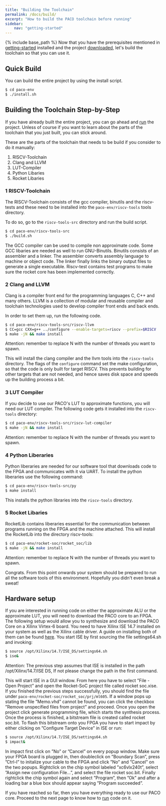 ```yaml
---
title: "Building the Toolchain"
permalink: /docs/build/
excerpt: "How to build the PACO toolchain before running"
sidebar:
    nav: "getting-started"
---
```


{% include base_path %}
Now that you have the prerequisites mentioned in [getting-started](https://paco-cpu.github.io/paco-cpu/docs/getting-started/) installed and the project [downloaded](https://paco-cpu.github.io/paco-cpu/docs/download/), let's build the toolchain so that
you can use it.

## Quick Build

You can build the entire project by using the install script.

```bash
$ cd paco-env
$ ./install.sh
```

## Building the Toolchain Step-by-Step

If you have already built the entire project, you can go ahead and [run](https://paco-cpu.github.io/paco-cpu/docs/run/) the project. Unless of course if you want to learn about the parts of the toolchain that you just built, you can stick around. 

These are the parts of the toolchain that needs to be build if you consider to do it manually:

1. RISCV-Toolchain
2. Clang and LLVM
3. LUT-Compiler
4. Python Libaries
5. Rocket Libaries

### 1 RISCV-Toolchain

The RISCV-Toolchain consists of the gcc compiler, binutils and the riscv-tests and these
need to be installed into the `paco-env/riscv-tools` tools directory.

To do so, go to the `riscv-tools-src` directory and run the build script.  

```bash
$ cd paco-env/riscv-tools-src
$ ./build.sh
```  

The GCC compiler can be used to compile non approximate code. Some GCC libaries are needed as well to run GNU-Binutils. Binutils consists of an assembler and a linker. The assembler converts assembly language to machine or object code. The linker finally links the binary output files to generate a single executable. Riscv-test contains test programs to make sure the rocket core has been implemented correctly. 

### 2 Clang and LLVM

Clang is a compiler front end for the programming languages C, C++ and many others. LLVM is a collection of modular and reusable compiler and toolchain technologies used to develop compiler front ends and back ends. 

In order to set them up, run the following code.   

```bash
$ cd paco-env/riscv-tools-src/riscv-llvm
$ CC=gcc CXX=g++ ../configure --enable-targets=riscv --prefix=$RISCV
$ make -jN && make install
```  
Attention: remember to replace N with the number of threads you want to spawn.

This will install the clang compiler and the llvm tools into the `riscv-tools` directory.
The flags of the `configure` command set the make configuration, so that the code is only built for target RISCV. This prevents building for other targets that are not needed, and hence saves disk space and speeds up the building process a bit.

### 3 LUT Compiler
If you decide to use our PACO's LUT to approximate functions, you will need our LUT compiler. The following code gets it installed into the `riscv-tools` directory:  

```bash
$ cd paco-env/riscv-tools-src/riscv-lut-compiler
$ make -jN && make install
```  
Attention: remember to replace N with the number of threads you want to spawn.

### 4 Python Liberaries

Python liberaries are needed for our software tool that downloads code to the FPGA and communicates with it via UART. To install the python liberaries use the following command:

```bash
$ cd paco-env/riscv-tools-src/py
$ make install
```
This installs the python libraries into the `riscv-tools` directory.

### 5 Rocket Libaries

RocketLib contains liberaries essential for the communication between programs running on the FPGA and the machine attached. This will install the RocketLib into the directory riscv-tools:

```bash
$ cd paco-env/rocket-soc/rocket_soc/lib
$ make -jN && make install
```  
Attention: remember to replace N with the number of threads you want to spawn.  

Congrats. From this point onwards your system should be prepared to run all the software tools of this
environment. Hopefully you didn't even break a sweat!

## Hardware setup

If you are interested in running code on either the approximate ALU or the approximate LUT, you will need to download the PACO core to an FPGA. The following setup would allow you to synthesize and download the PACO Core on a Xilinx Virtex-6 board. You need to have Xilinx ISE 14.7 installed on your system as well as the Xilinx cable driver. A guide on installing both of them can be found [here](http://www.george-smart.co.uk/wiki/Xilinx_JTAG_Linux). You start ISE by first sourcing the file settings64.sh and invoking:

```bash
$ source /opt/Xilinx/14.7/ISE_DS/settings64.sh
$ ise&
```  

Attention: The previous step assumes that ISE is installed in the path /opt/Xilinx/14.7/ISE DS, If not please change the path in the first command.

This will start ISE in a GUI window. From here you have to select ”File - Open
Project” and open the Rocket-SoC project file called rocket soc.xise. If you finished the previous steps successfully, you should find the file under `paco-env/rocket-soc/rocket_soc/prj/ml605`. If a window pops
up stating the file ”Memo.vhd” cannot be found, you can click the checkbox ”Remove
unspecified files from project” and proceed. Once you open the project click generate
programming file, which starts the synthesis process. Once the process is finished, a
bitstream file is created called rocket soc.bit.
To flash this bitstream onto you FPGA you have to start impact by either clicking on
”Configure Target Device” in ISE or run:

```bash
$ source /opt/Xilinx/14.7/ISE_DS/settings64.sh
$ impact&
```

In impact first click on ”No” or ”Cancel” on every popup window. Make sure your FPGA board is plugged in, then doubleclick on
”Boundary Scan”, press ”Ctrl-I” to initalize your cable to the FPGA and click ”No” and
”Cancel” on the two popups. Rightclick on the chip symbol labeled ”xc6vlx240t”, select
”Assign new configuration File...”, and select the file rocket soc.bit. Finally rightclick
the chip symbol again and select ”Program”, then ”Ok” and after a loading bar a blue
box should appear saying ”Program succeeded”.

If you have reached so far, then you have everything ready to use our PACO core. Proceed to the next page to know how to [run](https://paco-cpu.github.io/paco-cpu/docs/run/) code on it.

